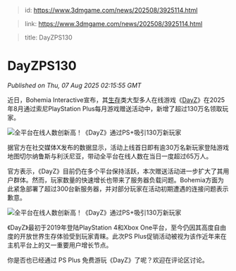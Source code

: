 > id: https://www.3dmgame.com/news/202508/3925114.html

> link: https://www.3dmgame.com/news/202508/3925114.html

> title: DayZPS130

# DayZPS130
_Published on Thu, 07 Aug 2025 02:15:55 GMT_

近日，Bohemia Interactive宣布，其[生存](https://www.3dmgame.com/tag/shengcun_1/)类大型多人在线游戏《[DayZ](https://www.3dmgame.com/games/dayzs/)》在2025年8月通过索尼PlayStation Plus每月游戏赠送活动中，新增了超过130万名领取玩家。

![全平台在线人数创新高！《DayZ》通过PS+吸引130万新玩家](https://img.3dmgame.com/uploads/images/news/20250807/1754532870_104937.png)

据官方在社交媒体X发布的数据显示，活动上线首日即有逾30万名新玩家登陆游戏地图切尔纳鲁斯与利沃尼亚，带动全平台在线人数在当日一度超过65万人。

官方表示，《DayZ》目前仍在多个平台保持活跃，本次赠送活动进一步扩大了其用户群体。然而，玩家数量的快速增长也带来了服务器负载问题。Bohemia方面为此紧急部署了超过300台新服务器，并对部分玩家在活动初期遭遇的连接问题表示歉意。

![全平台在线人数创新高！《DayZ》通过PS+吸引130万新玩家](https://img.3dmgame.com/uploads/images/news/20250807/1754532881_526888_jpg_r.jpg)

《DayZ》最初于2019年登陆PlayStation 4和Xbox One平台，至今仍因其高度自由度的开放世界生存体验受到玩家青睐。此次PS Plus促销活动被视为该作近年来在主机平台上的又一重要用户增长节点。

你是否也已经通过 PS Plus 免费游玩《DayZ》了呢？欢迎在评论区讨论。

